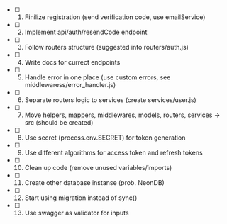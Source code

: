 - [ ] 1. Finilize registration (send verification code, use emailService)
- [ ] 2. Implement api/auth/resendCode endpoint
- [ ] 3. Follow routers structure (suggested into routers/auth.js)
- [ ] 4. Write docs for currect endpoints
- [ ] 5. Handle error in one place (use custom errors, see middlewaress/error_handler.js)
- [ ] 6. Separate routers logic to services (create services/user.js)
- [ ] 7. Move helpers, mappers, middlewares, models, routers, services -> src (should be created)
- [ ] 8. Use secret (process.env.SECRET) for token generation
- [ ] 9. Use different algorithms for access token and refresh tokens
- [ ] 10. Clean up code (remove unused variables/imports)
- [ ] 11. Create other database instanse (prob. NeonDB)
- [ ] 12. Start using migration instead of sync()
- [ ] 13. Use swagger as validator for inputs
